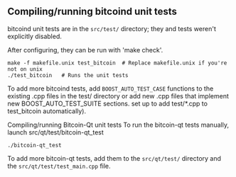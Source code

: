 Compiling/running bitcoind unit tests
------------------------------------

bitcoind unit tests are in the `src/test/` directory; they
and tests weren't explicitly disabled.

After configuring, they can be run with 'make check'.

	make -f makefile.unix test_bitcoin  # Replace makefile.unix if you're not on unix
	./test_bitcoin   # Runs the unit tests

To add more bitcoind tests, add `BOOST_AUTO_TEST_CASE` functions to the existing
.cpp files in the test/ directory or add new .cpp files that
implement new BOOST_AUTO_TEST_SUITE sections.
set up to add test/*.cpp to test_bitcoin automatically).

Compiling/running Bitcoin-Qt unit tests
To run the bitcoin-qt tests manually, launch src/qt/test/bitcoin-qt_test

	./bitcoin-qt_test
To add more bitcoin-qt tests, add them to the `src/qt/test/` directory and
the `src/qt/test/test_main.cpp` file.
